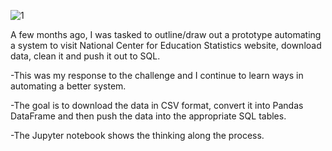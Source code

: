 ![1](https://user-images.githubusercontent.com/37382927/112034951-4c370d00-8afc-11eb-9e34-f1302d067757.png)

A few months ago, I was tasked to outline/draw out a prototype automating a system to visit National Center for Education Statistics website, download data, clean it and push it out to SQL.

-This was my response to the challenge and I continue to learn ways in automating a better system.

-The goal is to download the data in CSV format, convert it into Pandas DataFrame and then push the data into the appropriate SQL tables. 

-The Jupyter notebook shows the thinking along the process.  

